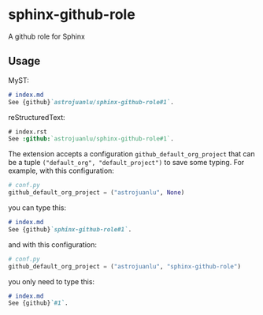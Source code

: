 # sphinx-github-role

A github role for Sphinx

## Usage

MyST:

```md
# index.md
See {github}`astrojuanlu/sphinx-github-role#1`.
```

reStructuredText:

```rst
# index.rst
See :github:`astrojuanlu/sphinx-github-role#1`.
```

The extension accepts a configuration `github_default_org_project`
that can be a tuple `("default_org", "default_project")`
to save some typing. For example, with this configuration:

```python
# conf.py
github_default_org_project = ("astrojuanlu", None)
```

you can type this:

```md
# index.md
See {github}`sphinx-github-role#1`.
```

and with this configuration:

```python
# conf.py
github_default_org_project = ("astrojuanlu", "sphinx-github-role")
```

you only need to type this:

```md
# index.md
See {github}`#1`.
```
